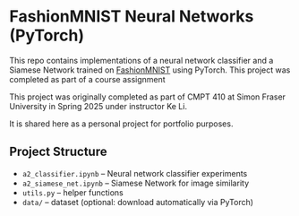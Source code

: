 # FashionMNIST Neural Networks (PyTorch)

This repo contains implementations of a neural network classifier and a Siamese Network trained on [FashionMNIST](https://en.wikipedia.org/wiki/Fashion_MNIST) using PyTorch. This project was completed as part of a course assignment

This project was originally completed as part of CMPT 410 at Simon Fraser University in Spring 2025 under instructor Ke Li.

It is shared here as a personal project for portfolio purposes.


## Project Structure
- `a2_classifier.ipynb` – Neural network classifier experiments
- `a2_siamese_net.ipynb` – Siamese Network for image similarity
- `utils.py` – helper functions
- `data/` – dataset (optional: download automatically via PyTorch)
